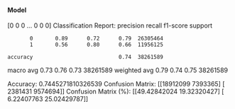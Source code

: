 #### Model
[0 0 0 ... 0 0 0]
Classification Report:
              precision    recall  f1-score   support

           0       0.89      0.72      0.79  26305464
           1       0.56      0.80      0.66  11956125

    accuracy                           0.74  38261589
   macro avg       0.73      0.76      0.73  38261589
weighted avg       0.79      0.74      0.75  38261589

Accuracy: 0.7445271810326539
Confusion Matrix:
[[18912099  7393365]
 [ 2381431  9574694]]
Confusion Matrix (%):
[[49.42842024 19.32320427]
 [ 6.22407763 25.02429787]]
